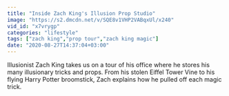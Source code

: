 ```yaml
---
title: "Inside Zach King's Illusion Prop Studio"
image: "https://s2.dmcdn.net/v/SQE8v1VHP2VABqxUl/x240"
vid_id: "x7vrygp"
categories: "lifestyle"
tags: ["zach king","prop tour","zach king magic"]
date: "2020-08-27T14:37:04+03:00"
---
```

Illusionist Zach King takes us on a tour of his office where he stores his many illusionary tricks and props. From his stolen Eiffel Tower Vine to his flying Harry Potter broomstick, Zach explains how he pulled off each magic trick.
